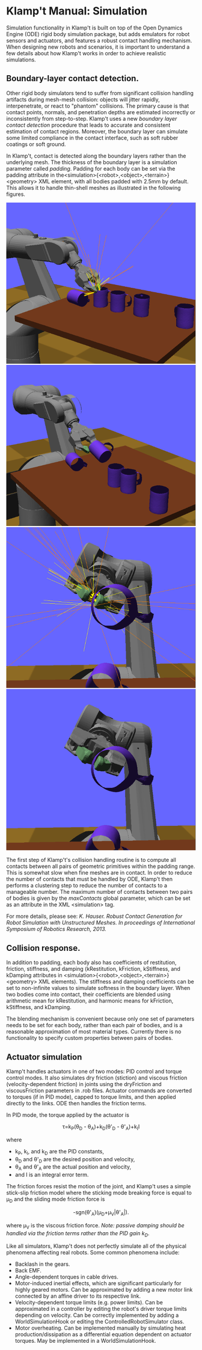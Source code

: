 # Klamp't Manual: Simulation

Simulation functionality in Klamp't is built on top of the Open Dynamics Engine (ODE) rigid body simulation package, but adds emulators for robot sensors and actuators, and features a robust contact handling mechanism. When designing new robots and scenarios, it is important to understand a few details about how Klamp't works in order to achieve realistic simulations.

## Boundary-layer contact detection.

Other rigid body simulators tend to suffer from significant collision handling artifacts during mesh-mesh collision: objects will jitter rapidly, interpenetrate, or react to &quot;phantom&quot; collisions. The primary cause is that contact points, normals, and penetration depths are estimated incorrectly or inconsistently from step-to-step. Klamp't uses a new _boundary layer contact detection_ procedure that leads to accurate and consistent estimation of contact regions. Moreover, the boundary layer can simulate some limited compliance in the contact interface, such as soft rubber coatings or soft ground.

In Klamp't, contact is detected along the boundary layers rather than the underlying mesh. The thickness of the boundary layer is a simulation parameter called _padding_. Padding for each body can be set via the padding attribute in the&lt;simulation&gt;{&lt;robot&gt;,&lt;object&gt;,&lt;terrain&gt;}&lt;geometry&gt; XML element, with all bodies padded with 2.5mm by default. This allows it to handle thin-shell meshes as illustrated in the following figures.

![Simulation boundary layer 1](images/simulation-contact.png)
![Simulation boundary layer 2](images/simulation-contact2.png)
![Simulation boundary layer 3](images/simulation-contact3.png)
![Simulation boundary layer 4](images/simulation-contact4.png)
 
The first step of Klamp't's collision handling routine is to compute all contacts between all pairs of geometric primitives within the padding range. This is somewhat slow when fine meshes are in contact. In order to reduce the number of contacts that must be handled by ODE, Klamp't then performs a clustering step to reduce the number of contacts to a manageable number. The maximum number of contacts between two pairs of bodies is given by the _maxContacts_ global parameter, which can be set as an attribute in the XML &lt;simulation&gt; tag.

For more details, please see: _K. Hauser. Robust Contact Generation for Robot Simulation with Unstructured Meshes. In proceedings of International Symposium of Robotics Research, 2013._

## Collision response.

In addition to padding, each body also has coefficients of restitution, friction, stiffness, and damping (kRestitution, kFriction, kStiffness, and kDamping attributes in &lt;simulation&gt;{&lt;robot&gt;,&lt;object&gt;,&lt;terrain&gt;}&lt;geometry&gt; XML elements). The stiffness and damping coefficients can be set to non-infinite values to simulate softness in the boundary layer. When two bodies come into contact, their coefficients are blended using arithmetic mean for kRestitution, and harmonic means for kFriction, kStiffness, and kDamping.

The blending mechanism is convenient because only one set of parameters needs to be set for each body, rather than each pair of bodies, and is a reasonable approximation of most material types. Currently there is no functionality to specify custom properties between pairs of bodies.


## Actuator simulation
Klamp't handles actuators in one of two modes: PID control and torque control modes. It also simulates dry friction (stiction) and viscous friction (velocity-dependent friction) in joints using the dryFriction and viscousFriction parameters in .rob files. Actuator commands are converted to torques (if in PID mode), capped to torque limits, and then applied directly to the links. ODE then handles the friction terms.

In PID mode, the torque applied by the actuator is 

<center> &tau;=k<sub>P</sub>(&theta;<sub>D</sub> - &theta;<sub>A</sub>)+k<sub>D</sub>(&theta;'<sub>D</sub> - &theta;'<sub>A</sub>)+k<sub>I</sub>I </center>

where
- k<sub>P</sub>, k<sub>I</sub>, and k<sub>D</sub> are the PID constants,
- &theta;<sub>D</sub>  and &theta;'<sub>D</sub> are the desired position and velocity,
- &theta;<sub>A</sub>  and &theta;'<sub>A</sub> are the actual position and velocity,
- and I is an integral error term.

The friction forces resist the motion of the joint, and Klamp't uses a simple stick-slip friction model where the sticking mode breaking force is equal to &mu;<sub>D</sub>
 and the sliding mode friction force is

<center>-sgn(&theta;'<sub>A</sub>)(&mu;<sub>D</sub>+&mu;<sub>V</sub>|&theta;'<sub>A</sub>|). </center>

where &mu;<sub>V</sub> is the viscous friction force.  _Note: passive damping should be handled via the friction terms rather than the PID gain k<sub>D</sub>_.

Like all simulators, Klamp't does not perfectly simulate all of the physical phenomena affecting real robots. Some common phenomena include:

- Backlash in the gears.
- Back EMF.
- Angle-dependent torques in cable drives.
- Motor-induced inertial effects, which are significant particularly for highly geared motors. Can be approximated by adding a new motor link connected by an affine driver to its respective link.
- Velocity-dependent torque limits (e.g. power limits). Can be approximated in a controller by editing the robot's driver torque limits depending on velocity. Can be correctly implemented by adding a WorldSimulationHook or editing the ControlledRobotSimulator class.
- Motor overheating. Can be implemented manually by simulating heat production/dissipation as a differential equation dependent on actuator torques. May be implemented in a WorldSimulationHook.


